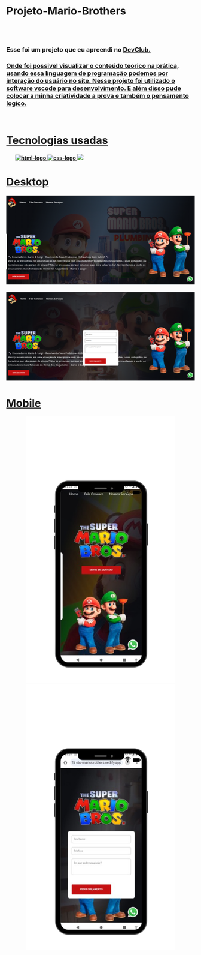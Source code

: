 <h1>Projeto-Mario-Brothers</h1>

<br>
<br>

<h3>Esse foi um projeto que eu apreendi no <a href="https://aulas.devclub.com.br/login"/a>DevClub.</h3> 
  <h3>Onde foi possivel visualizar o conteúdo teorico na prática, usando essa linguagem de programação podemos por interação do usuário no site.
  Nesse projeto foi utilizado o software vscode para desenvolvimento. E além disso pude colocar a minha criatividade a prova e também o pensamento logico.</h3>
<br>
  
<h1>Tecnologias usadas</h1>
<ul>
<b> 
  <img src="https://img.icons8.com/?size=48&id=20909&format=png" alt="html-logo"
<br>
  <img src="https://img.icons8.com/?size=48&id=21278&format=png" alt="css-logo"
<br>
  <img src="https://img.icons8.com/?size=48&id=PXTY4q2Sq2lG&format=png"
</b>
</ul>
<h1>Desktop</h1>  
<div align="center">
  <img src="https://github.com/Brunogitguimaraes/ProjetoMarioBrothers/blob/main/assets/WEB.png?raw=true" alt="imagem do Mario e Luide"/>
</div>  
<br>  
  <div align="center">
  <img src="https://github.com/Brunogitguimaraes/ProjetoMarioBrothers/blob/main/assets/WEB%20Formulario.png?raw=true" alt="imagem do Mario e Luide"/>
</div>
</div>
<h1>Mobile</h1>
<main display-flex>
<div align="center">
  <img width=400px src="https://github.com/Brunogitguimaraes/ProjetoMarioBrothers/blob/main/assets/Mobile.png?raw=true" alt="imagem Mario Mobile"/>
  <div align="center">
  </div>
  <img width=400px src="https://github.com/Brunogitguimaraes/ProjetoMarioBrothers/blob/main/assets/Mobile%20Formulario.png?raw=true" alt="imagem Mario Mobile formulario"/>
  </div>
</main> 

